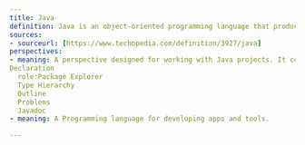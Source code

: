 ```yaml
---
title: Java
definition: Java is an object-oriented programming language that produces software for multiple platforms. When a programmer writes a Java application, the compiled code (known as bytecode) runs on most operating systems (OS), including Windows, Linux and Mac OS. Java derives much of its syntax from the C and C++ programming languages.
sources:
- sourceurl: [https://www.techopedia.com/definition/3927/java]
perspectives:
- meaning: A perspective designed for working with Java projects. It consists of an editor area and the following views:
Declaration
  role:Package Explorer
  Type Hierarchy
  Outline
  Problems
  Javadoc
- meaning: A Programming language for developing apps and tools.

---
```


